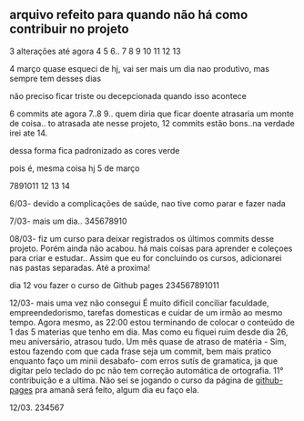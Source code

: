 ## arquivo refeito para quando não há como contribuir no projeto 

3 alterações até agora 
4  5  6.. 7 8  9 10
11 12 13

4 março 
quase esqueci de hj, vai ser mais um dia nao produtivo, mas sempre tem desses dias

não preciso ficar triste ou decepcionada quando isso acontece 

6 commits ate agora 7..8 9.. quem diria que ficar doente atrasaria um monte de coisa.. to atrasada ate nesse projeto, 12 commits estão bons..na verdade irei ate 14.

dessa forma fica padronizado as cores verde


 pois é, mesma coisa hj 5 de março 

 7891011 12 13 14

6/03- devido a complicações de saúde, nao tive como parar e fazer nada 

7/03- mais um dia..
345678910

08/03- fiz um curso para deixar registrados os últimos commits desse projeto. Porém ainda não acabou. há mais coisas para aprender e coleçoes para criar e estudar.. Assim que eu for concluindo os cursos, adicionarei nas pastas separadas. Até a proxima! 


dia 12 vou fazer o curso de Github pages
234567891011

12/03- mais uma vez não consegui
É muito dificil conciliar faculdade, empreendedorismo, tarefas domesticas e cuidar de um irmão ao mesmo tempo. Agora mesmo, as 22:00 estou terminando de colocar o conteúdo de 1 das 5 materias que tenho em dia. Mas como eu fiquei ruim desde dia 26, meu aniversário, atrasou tudo. Um mês quase de atraso de matéria - Sim, estou fazendo com que cada frase seja um commit, bem mais pratico enquanto faço um minii desabafo- com erros sutís de gramatica, ja que digitar pelo teclado do pc não tem correção automática de ortografia.
11° contribuição e a ultima. Não sei se jogando o curso da página de [github-pages](https://github.com/IsabellaSMA/Git_Github/github-pages) pra amanã será feito, algum dia eu faço ela.

12/03. 234567
